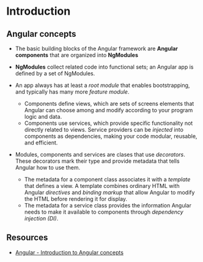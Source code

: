 # Introduction

## Angular concepts

- The basic building blocks of the Angular framework are **Angular components** that are organized into **NgModules**
- **NgModules** collect related code into functional sets; an Angular app is defined by a set of NgModules.
- An app always has at least a _root module_ that enables bootstrapping, and typically has many more _feature module_.

  - Components define views, which are sets of screens elements that Angular can choose among and modify according to your program logic and data.
  - Components use services, which provide specific functionality not directly related to views. Service providers can be _injected_ into components as dependencies, making your code modular, reusable, and efficient.

- Modules, components and services are clases that use _decorators_. These decorators mark their type and provide metadata that tells Angular how to use them.
  - The metadata for a component class associates it with a _template_ that defines a view. A template combines ordinary HTML with Angular _directives_ and _binding markup_ that allow Angular to modify the HTML before rendering it for display.
  - The metadata for a service class provides the information Angular needs to make it available to components through _dependency injection (DI)_.

## Resources

- [Angular - Introduction to Angular concepts](https://angular.io/guide)
